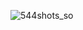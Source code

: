 ![544shots_so](https://github.com/facuchevez/spotify-clone/assets/63477838/652014db-077a-4177-9184-dda827f60215)
